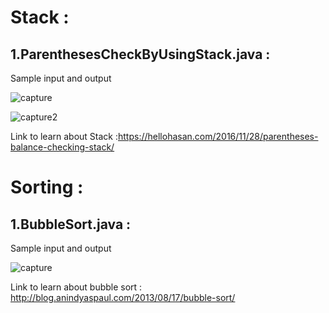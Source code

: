 # Stack :


## 1.ParenthesesCheckByUsingStack.java :


Sample input and output


![capture](https://user-images.githubusercontent.com/21199518/32658870-3fd288ec-c646-11e7-8ba6-1b3c56e299ca.JPG)


![capture2](https://user-images.githubusercontent.com/21199518/32658875-471eda7e-c646-11e7-94b8-c58ab5494076.JPG)

Link to learn about Stack :https://hellohasan.com/2016/11/28/parentheses-balance-checking-stack/


# Sorting :


## 1.BubbleSort.java :


Sample input and output


![capture](https://user-images.githubusercontent.com/21199518/32662440-c30f781a-c654-11e7-85a4-4b491e755e52.JPG)

Link to learn about bubble sort : http://blog.anindyaspaul.com/2013/08/17/bubble-sort/
